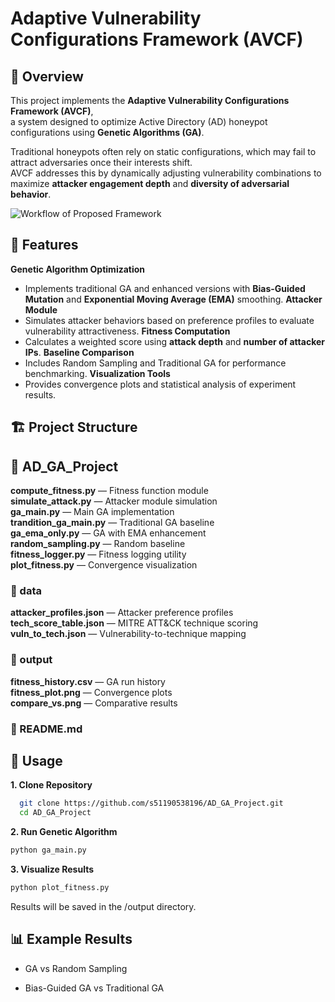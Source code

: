 # Adaptive Vulnerability Configurations Framework (AVCF)

## 📌 Overview
This project implements the **Adaptive Vulnerability Configurations Framework (AVCF)**,  
a system designed to optimize Active Directory (AD) honeypot configurations using **Genetic Algorithms (GA)**.  

Traditional honeypots often rely on static configurations, which may fail to attract adversaries once their interests shift.  
AVCF addresses this by dynamically adjusting vulnerability combinations to maximize **attacker engagement depth** and **diversity of adversarial behavior**.

![Workflow of Proposed Framework](framework_workflow.png)

## 🔧 Features
 **Genetic Algorithm Optimization**
  - Implements traditional GA and enhanced versions with **Bias-Guided Mutation** and **Exponential Moving Average (EMA)** smoothing.
 **Attacker Module**
  - Simulates attacker behaviors based on preference profiles to evaluate vulnerability attractiveness.
 **Fitness Computation**
  - Calculates a weighted score using **attack depth** and **number of attacker IPs**.
 **Baseline Comparison**
  - Includes Random Sampling and Traditional GA for performance benchmarking.
 **Visualization Tools**
  - Provides convergence plots and statistical analysis of experiment results.

## 🏗️ Project Structure

## 📁 AD_GA_Project

 **compute_fitness.py** — Fitness function module  
 **simulate_attack.py** — Attacker module simulation  
 **ga_main.py** — Main GA implementation  
 **trandition_ga_main.py** — Traditional GA baseline  
 **ga_ema_only.py** — GA with EMA enhancement  
 **random_sampling.py** — Random baseline  
 **fitness_logger.py** — Fitness logging utility  
 **plot_fitness.py** — Convergence visualization  

### 📁 data
 **attacker_profiles.json** — Attacker preference profiles  
 **tech_score_table.json** — MITRE ATT&CK technique scoring  
 **vuln_to_tech.json** — Vulnerability-to-technique mapping  

### 📁 output
 **fitness_history.csv** — GA run history  
 **fitness_plot.png** — Convergence plots  
 **compare_vs.png** — Comparative results  

### 📄 README.md

## 🚀 Usage

  **1. Clone Repository**
  ```bash
    git clone https://github.com/s51190538196/AD_GA_Project.git
    cd AD_GA_Project
  ```

  **2. Run Genetic Algorithm**
  ```bash
  python ga_main.py
  ```

  **3. Visualize Results**
  ```bash
  python plot_fitness.py
  ```
  Results will be saved in the /output directory.

## 📊 Example Results
  - GA vs Random Sampling
    
  - Bias-Guided GA vs Traditional GA
